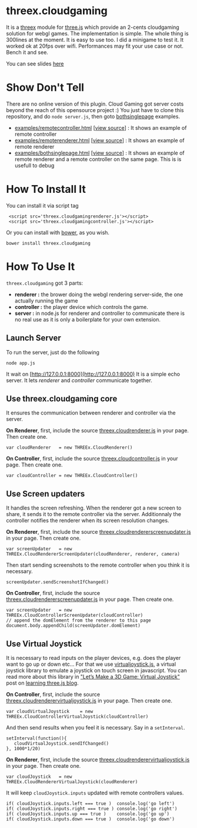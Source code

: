 threex.cloudgaming
===================

It is a 
[threex](http://jeromeetienne.github.io/threex/) module 
for 
[three.js](http://threejs.org)
which provide an 2-cents cloudgaming solution for webgl games.
The implementation is simple. The whole thing is 300lines at the moment.
It is easy to use too. 
I did a minigame to test it. It worked ok at 20fps
over wifi. 
Performances may fit your use case or not.
Bench it and see. 

You can see slides [here](http://jeromeetienne.github.io/threex.cloudgaming/slides/)

Show Don't Tell
===============
There are no online version of this plugin. Cloud Gaming got server costs beyond the reach of this opensource project :)
You just have to clone this repository, and do ```node server.js```, then goto [bothsinglepage](http://127.0.0.1:8000/examples/bothsinglepage.html) examples.

* [examples/remotecontroller.html](http://jeromeetienne.github.io/threex.cloudgaming/examples/remotecontroller.html)
\[[view source](https://github.com/jeromeetienne/threex.cloudgaming/blob/master/examples/remotecontroller.html)\] :
It shows an example of remote controller
* [examples/remoterenderer.html](http://jeromeetienne.github.io/threex.cloudgaming/examples/remoterenderer.html)
\[[view source](https://github.com/jeromeetienne/threex.cloudgaming/blob/master/examples/remoterenderer.html)\] :
It shows an example of remote renderer
* [examples/bothsinglepage.html](http://jeromeetienne.github.io/threex.cloudgaming/examples/bothsinglepage.html)
\[[view source](https://github.com/jeromeetienne/threex.cloudgaming/blob/master/examples/bothsinglepage.html)\] :
It shows an example of remote renderer and a remote controller on the same page.
This is is usefull to debug


How To Install It
=================

You can install it via script tag

```
 <script src='threex.cloudgamingrenderer.js'></script>
 <script src='threex.cloudgamingcontroller.js'></script>
```

Or you can install with [bower](http://bower.io/), as you wish.

```
bower install threex.cloudgaming
```

# How To Use It

```threex.cloudgaming``` got 3 parts:

* **renderer :** the brower doing the webgl rendering server-side, the one actually running the game
* **controller :** the player device which controls the game.
* **server :** in node.js for renderer and controller to communicate
there is no real use as it is only a boilerplate for your own extension.

## Launch Server

To run the server, just do the following

```
node app.js
```

It wait on [http://127.0.0.1:8000](http://127.0.0.1:8000)
It is a simple echo server. 
It lets *renderer* and *controller* communicate together.

## Use threex.cloudgaming core

It ensures the communication between renderer and controller via the server.

**On Renderer**, first, include the source [threex.cloudrenderer.js](https://github.com/jeromeetienne/threex.cloudgaming/blob/master/threex.cloudrenderer.js) in your page. Then create one.

```
var cloudRenderer	= new THREEx.CloudRenderer()
```

**On Controller**, first, include the source [threex.cloudcontroller.js](https://github.com/jeromeetienne/threex.cloudgaming/blob/master/threex.cloudcontroller.js) in your page. Then create one.

```
var cloudController	= new THREEx.CloudController()
```

## Use Screen updaters

It handles the screen refreshing. When the renderer got a new
screen to share, it sends it to the remote controller via the server. Additionnaly the controller notifies the renderer when its screen resolution changes.

**On Renderer**, first, include the source [threex.cloudrendererscreenupdater.js](https://github.com/jeromeetienne/threex.cloudgaming/blob/master/threex.cloudrendererscreenupdater.js) in your page. Then create one.

```
var screenUpdater	= new THREEx.CloudRendererScreenUpdater(cloudRenderer, renderer, camera)
```

Then start sending screenshots to the remote controller when you think it is necessary.

```
screenUpdater.sendScreenshotIfChanged()
```

**On Controller**, first, include the source [threex.cloudrendererscreenupdater.js](https://github.com/jeromeetienne/threex.cloudgaming/blob/master/threex.cloudrendererscreenupdater.js) in your page. Then create one.

```
var screenUpdater	= new THREEx.CloudControllerScreenUpdater(cloudController)
// append the domElement from the renderer to this page
document.body.appendChild(screenUpdater.domElement)
```


## Use Virtual Joystick
It is necessary to read inputs on the player devices, e.g. does the player want to go up or down etc… 
For that we use [virtualjoystick.js](https://github.com/jeromeetienne/virtualjoystick.js), a virtual joystick library to emulate a joystick on touch screen in javascript.
You can read more about this library in ["Let’s Make a 3D Game: Virtual Joystick"](http://learningthreejs.com/blog/2011/12/26/let-s-make-a-3d-game-virtual-joystick/) post on [learning three.js blog](http://learningthreejs.com).

**On Controller**, first, include the source [threex.cloudrenderervirtualjoystick.js](https://github.com/jeromeetienne/threex.cloudgaming/blob/master/threex.cloudrenderervirtualjoystick.js) in your page. Then create one.

```
var cloudVirtualJoystick	= new THREEx.CloudControllerVirtualJoystick(cloudController)
```

And then send results when you feel it is necessary. Say in a ```setInterval```.

```
setInterval(function(){
   cloudVirtualJoystick.sendIfChanged()
}, 1000*1/20)
```

**On Renderer**, first, include the source [threex.cloudrenderervirtualjoystick.js](https://github.com/jeromeetienne/threex.cloudgaming/blob/master/threex.cloudrenderervirtualjoystick.js) in your page. Then create one.

```
var cloudJoystick	= new THREEx.CloudRendererVirtualJoystick(cloudRenderer)
```

It will keep ```cloudJoystick.inputs``` updated with remote controllers values.

```
if( cloudJoystick.inputs.left === true )  console.log('go left')
if( cloudJoystick.inputs.right === true ) console.log('go right')
if( cloudJoystick.inputs.up === true )    console.log('go up')
if( cloudJoystick.inputs.down === true )  console.log('go down')
```



